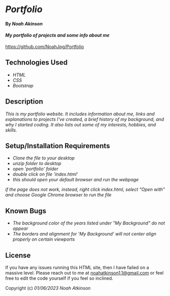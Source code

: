 # _Portfolio_

#### By _**Noah Akinson**_

#### _My portfolio of projects and some info about me_

https://github.com/NoahJpg/Portfolio

## Technologies Used

* _HTML_
* _CSS_
* _Bootstrap_

## Description

_This is my portfolio website. It includes information about me, links and explanations to projects I've created, a brief history of my background, and why I started coding. It also lists out some of my interests, hobbies, and skills._

## Setup/Installation Requirements

* _Clone the file to your desktop_
* _unzip folder to desktop_
* _open 'portfolio' folder_
* _double click on file 'index.html'_
* _this should open your default browser and run the webpage_

_if the page does not work, instead, right click index.html, select "Open with" and choose Google Chrome browser to run the file_

## Known Bugs

* _The background color of the years listed under "My Background" do not appear_
* _The borders and alignment for 'My Background' will not center align properly on certain viewports_


## License

If you have any issues running this HTML site, then I have failed on a massive level. Please reach out to me at noahatkinson1.1@gmail.com or feel free to edit the code yourself if you feel so inclined.

Copyright (c) _01/06/2023_ _Noah Atkinson_
